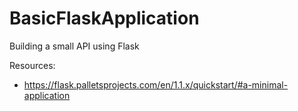 # BasicFlaskApplication
Building a small API using Flask

Resources:
  - https://flask.palletsprojects.com/en/1.1.x/quickstart/#a-minimal-application

